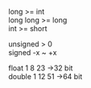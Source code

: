 long >= int  
long long >= long  
int >= short  

unsigned > 0  
signed -x ~ +x  

float  1 8 23  ->32 bit  
double 1 12 51 ->64 bit
